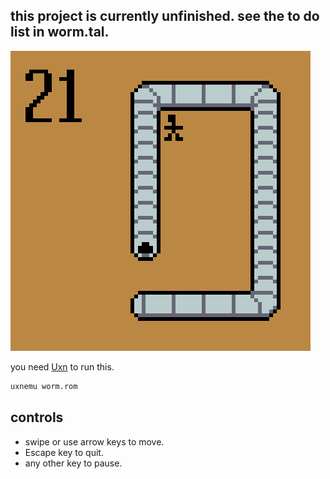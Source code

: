 ## this project is currently unfinished. see the to do list in worm.tal.

![preview image](preview.png)

you need [Uxn](https://100r.co/site/uxn.html) to run this.
```bash
uxnemu worm.rom
```

## controls
- swipe or use arrow keys to move.
- Escape key to quit.
- any other key to pause.

